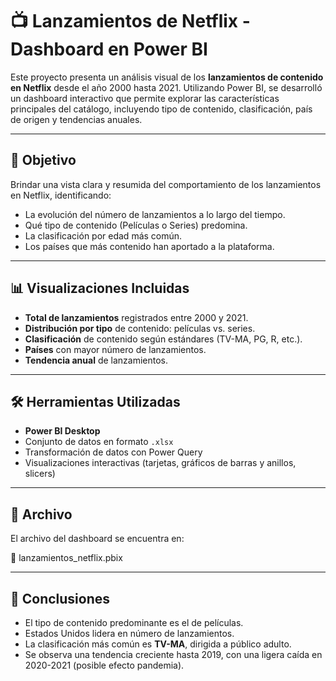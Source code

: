# 📺 Lanzamientos de Netflix - Dashboard en Power BI

Este proyecto presenta un análisis visual de los **lanzamientos de contenido en Netflix** desde el año 2000 hasta 2021. Utilizando Power BI, se desarrolló un dashboard interactivo que permite explorar las características principales del catálogo, incluyendo tipo de contenido, clasificación, país de origen y tendencias anuales.

---

## 🎯 Objetivo

Brindar una vista clara y resumida del comportamiento de los lanzamientos en Netflix, identificando:
- La evolución del número de lanzamientos a lo largo del tiempo.
- Qué tipo de contenido (Películas o Series) predomina.
- La clasificación por edad más común.
- Los países que más contenido han aportado a la plataforma.

---

## 📊 Visualizaciones Incluidas

- **Total de lanzamientos** registrados entre 2000 y 2021.
- **Distribución por tipo** de contenido: películas vs. series.
- **Clasificación** de contenido según estándares (TV-MA, PG, R, etc.).
- **Países** con mayor número de lanzamientos.
- **Tendencia anual** de lanzamientos.

---

## 🛠️ Herramientas Utilizadas

- **Power BI Desktop**
- Conjunto de datos en formato `.xlsx`
- Transformación de datos con Power Query
- Visualizaciones interactivas (tarjetas, gráficos de barras y anillos, slicers)

---

## 📁 Archivo

El archivo del dashboard se encuentra en:

📄 lanzamientos_netflix.pbix

---
## 📌 Conclusiones

- El tipo de contenido predominante es el de películas.
- Estados Unidos lidera en número de lanzamientos.
- La clasificación más común es **TV-MA**, dirigida a público adulto.
- Se observa una tendencia creciente hasta 2019, con una ligera caída en 2020-2021 (posible efecto pandemia).


